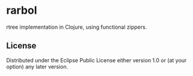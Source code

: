 # rarbol

rtree implementation in Clojure, using functional zippers.

## License

Distributed under the Eclipse Public License either version 1.0 or (at
your option) any later version.
